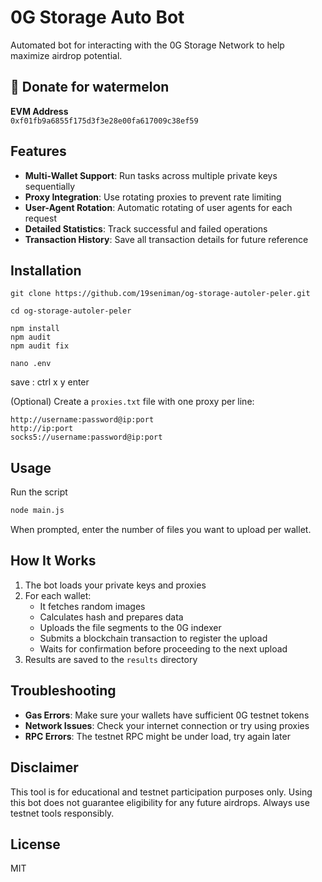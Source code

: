# 0G Storage Auto Bot

Automated bot for interacting with the 0G Storage Network to help maximize airdrop potential.

##  🍉 Donate for  watermelon

**EVM Address**  
``0xf01fb9a6855f175d3f3e28e00fa617009c38ef59``


## Features

- **Multi-Wallet Support**: Run tasks across multiple private keys sequentially
- **Proxy Integration**: Use rotating proxies to prevent rate limiting
- **User-Agent Rotation**: Automatic rotating of user agents for each request
- **Detailed Statistics**: Track successful and failed operations
- **Transaction History**: Save all transaction details for future reference

## Installation

```
git clone https://github.com/19seniman/og-storage-autoler-peler.git
```
```
cd og-storage-autoler-peler
```
```
npm install
npm audit
npm audit fix
```
```
nano .env
```

save : ctrl x y enter

(Optional) Create a `proxies.txt` file with one proxy per line:

```
http://username:password@ip:port
http://ip:port
socks5://username:password@ip:port
```

## Usage

Run the script

```bash
node main.js
```

When prompted, enter the number of files you want to upload per wallet.

## How It Works

1. The bot loads your private keys and proxies
2. For each wallet:
   - It fetches random images
   - Calculates hash and prepares data
   - Uploads the file segments to the 0G indexer
   - Submits a blockchain transaction to register the upload
   - Waits for confirmation before proceeding to the next upload
3. Results are saved to the `results` directory

## Troubleshooting

- **Gas Errors**: Make sure your wallets have sufficient 0G testnet tokens
- **Network Issues**: Check your internet connection or try using proxies
- **RPC Errors**: The testnet RPC might be under load, try again later

## Disclaimer

This tool is for educational and testnet participation purposes only. Using this bot does not guarantee eligibility for any future airdrops. Always use testnet tools responsibly.

## License

MIT

